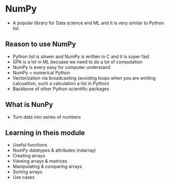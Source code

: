 # NumPy
- A popular library for Data science and ML and it is very similar to Python list

## Reason to use NumPy
- Python list is slower and NumPy is written in C and it is super fast 
- GPA is a lot in ML becuase we need to do a lot of computation 
- NumPy is every easy for computer understand 
- NumPy = numerical Python
- Vectorization via broadcasting (avoiding loops when you are wiriting calcualtion, such a calculation a list in Python)
- Backbone of other Python scientific packages 

## What is NunPy 
- Turn data into series of numbers 

## Learning in theis module 
- Useful functions
- NumPy datatypes & attributes (ndarray)
- Creating arrays 
- Viewing arrays & matrices
- Manipulating & comparing arrays 
- Sorting arrays 
- Use cases